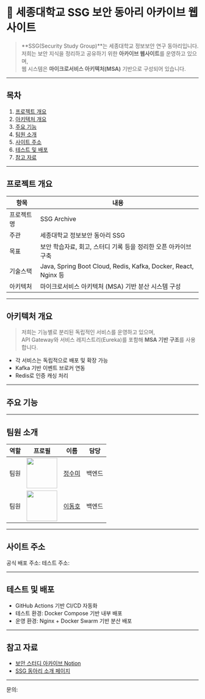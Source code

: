 # 🔐 세종대학교 SSG 보안 동아리 아카이브 웹사이트

> **SSG(Security Study Group)**는 세종대학교 정보보안 연구 동아리입니다.  
> 저희는 보안 지식을 정리하고 공유하기 위한 **아카이브 웹사이트**를 운영하고 있으며,  
> 웹 시스템은 **마이크로서비스 아키텍처(MSA)** 기반으로 구성되어 있습니다.

---

##  목차

1. [프로젝트 개요](#프로젝트-개요)  
2. [아키텍처 개요](#아키텍처-개요)  
3. [주요 기능](#주요-기능)  
4. [팀원 소개](#팀원-소개)  
5. [사이트 주소](#사이트-주소)  
6. [테스트 및 배포](#테스트-및-배포)  
7. [참고 자료](#참고-자료)  

---

##  프로젝트 개요

| 항목 | 내용 |
|------|------|
| 프로젝트명 | SSG Archive |
| 주관 | 세종대학교 정보보안 동아리 SSG |
| 목표 | 보안 학습자료, 회고, 스터디 기록 등을 정리한 오픈 아카이브 구축 |
| 기술스택 | Java, Spring Boot Cloud, Redis, Kafka, Docker, React, Nginx 등 |
| 아키텍처 | 마이크로서비스 아키텍처 (MSA) 기반 분산 시스템 구성 |

---

##  아키텍처 개요

> 저희는 기능별로 분리된 독립적인 서비스를 운영하고 있으며,  
> API Gateway와 서비스 레지스트리(Eureka)를 포함해 **MSA 기반 구조**를 사용합니다.


- 각 서비스는 독립적으로 배포 및 확장 가능  
- Kafka 기반 이벤트 브로커 연동  
- Redis로 인증 캐싱 처리

---

##  주요 기능

---

##  팀원 소개

| 역할 | 프로필 | 이름 | 담당 |
|------|--------|------|------|
| 팀원 | <img src="https://github.com/Sigmaith.png" width="80" /> | [정수미](https://github.com/Sigmaith) | 백엔드 |
| 팀원 | <img src="https://github.com/PlusUltraCode.png" width="80" /> | [이동호](https://github.com/PlusUltraCode) | 백엔드 |


---

##  사이트 주소

 공식 배포 주소: 
 테스트 주소:

---

##  테스트 및 배포

- GitHub Actions 기반 CI/CD 자동화
- 테스트 환경: Docker Compose 기반 내부 배포
- 운영 환경: Nginx + Docker Swarm 기반 분산 배포

---

##  참고 자료

- [보안 스터디 아카이브 Notion](https://notion.so/your-link)
- [SSG 동아리 소개 페이지](https://sejong.ac.kr/ssg)

---

 문의: 
